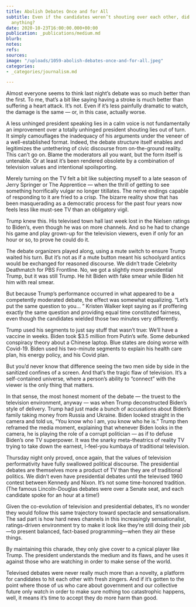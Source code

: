 ```yaml
---
title: Abolish Debates Once and for All
subtitle: Even if the candidates weren’t shouting over each other, did we really gain
  anything?
date: 2020-10-23T16:00:00.000+00:00
publication: _publications/medium.md
blurb: 
notes: 
refs: 
sources: 
image: "/uploads/1059-abolish-debates-once-and-for-all.jpeg"
categories:
- _categories/journalism.md

---
```

Almost everyone seems to think last night’s debate was so much better than the first. To me, that’s a bit like saying having a stroke is much better than suffering a heart attack. It’s not. Even if it’s less painfully dramatic to watch, the damage is the same — or, in this case, actually worse.

A less unhinged president speaking lies in a calm voice is not fundamentally an improvement over a totally unhinged president shouting lies out of turn. It simply camouflages the inadequacy of his arguments under the veneer of a well-established format. Indeed, the debate structure itself enables and legitimizes the untethering of civic discourse from on-the-ground reality. This can’t go on. Blame the moderators all you want, but the form itself is untenable. Or at least it’s been rendered obsolete by a combination of television values and intentional spoilsporting.

Merely turning on the TV felt a bit like subjecting myself to a late season of Jerry Springer or The Apprentice — when the thrill of getting to see something horrifically vulgar no longer titillates. The nerve endings capable of responding to it are fried to a crisp. The bizarre reality show that has been masquerading as a democratic process for the past four years now feels less like must-see TV than an obligatory vigil.

Trump knew this. His televised town hall last week lost in the Nielsen ratings to Biden’s, even though he was on more channels. And so he had to change his game and play grown-up for the television viewers, even if only for an hour or so, to prove he could do it.

The debate organizers played along, using a mute switch to ensure Trump waited his turn. But it’s not as if a mute button meant his schoolyard antics would be exchanged for reasoned discourse. We didn’t trade Celebrity Deathmatch for PBS Frontline. No, we got a slightly more presidential Trump, but it was still Trump. He hit Biden with fake smear while Biden hit him with real smear.

But because Trump’s performance occurred in what appeared to be a competently moderated debate, the effect was somewhat equalizing. “Let’s put the same question to you… ” Kristen Walker kept saying as if proffering exactly the same question and providing equal time constituted fairness, even though the candidates wielded those two minutes very differently.

Trump used his segments to just say stuff that wasn’t true: We’ll have a vaccine in weeks. Biden took $3.5 million from Putin’s wife. Some debunked conspiracy theory about a Chinese laptop. Blue states are doing worse with Covid-19. Biden used his two-minute segments to explain his health care plan, his energy policy, and his Covid plan.

But you’d never know that difference seeing the two men side by side in the sanitized confines of a screen. And that’s the tragic flaw of television. It’s a self-contained universe, where a person’s ability to “connect” with the viewer is the only thing that matters.

In that sense, the most honest moment of the debate — the truest to the television environment, anyway — was when Trump deconstructed Biden’s style of delivery. Trump had just made a bunch of accusations about Biden’s family taking money from Russia and Ukraine. Biden looked straight in the camera and told us, “You know who I am, you know who he is.” Trump then reframed the media moment, explaining that whenever Biden looks in the camera, he is playing the role of a corrupt politician — as if to defuse Biden’s one TV superpower. It was the snarky meta-theatrics of reality TV trying to take down the earnest, I-feel-you kumbaya of traditional television.

Thursday night only proved, once again, that the values of television performativity have fully swallowed political discourse. The presidential debates are themselves more a product of TV than they are of traditional politics. We didn’t even have presidential debates until the televised 1960 contest between Kennedy and Nixon. It’s not some time-honored tradition. (The famous Lincoln-Douglas debates were over a Senate seat, and each candidate spoke for an hour at a time!)

Given the co-evolution of television and presidential debates, it’s no wonder they would follow this same trajectory toward spectacle and sensationalism. The sad part is how hard news channels in this increasingly sensationalist, ratings-driven environment try to make it look like they’re still doing their job—to present balanced, fact-based programming—when they air these things.

By maintaining this charade, they only give cover to a cynical player like Trump. The president understands the medium and its flaws, and he uses it against those who are watching in order to make sense of the world.

Televised debates were never really much more than a novelty, a platform for candidates to hit each other with fresh zingers. And if it’s gotten to the point where those of us who care about government and our collective future only watch in order to make sure nothing too catastrophic happens, well, it means it’s time to accept they do more harm than good.